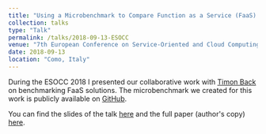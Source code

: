 ```yaml
---
title: "Using a Microbenchmark to Compare Function as a Service (FaaS) Solutions"
collection: talks
type: "Talk"
permalink: /talks/2018-09-13-ESOCC
venue: "7th European Conference on Service-Oriented and Cloud Computing (ESOCC 2018)"
date: 2018-09-13
location: "Como, Italy"
---
```


During the ESOCC 2018 I presented our collaborative work with [Timon Back](http://www.timonback.de/) on benchmarking FaaS solutions. The microbenchmark we created for this work is publicly available on [GitHub](https://github.com/timonback/faas-mubenchmark). 

You can find the slides of the talk [here](https://vandriko.github.io/files/2018_ESOCC_paper.pdf) and the full paper (author's copy) [here](https://www.rug.nl/research/portal/files/64559463/faas_mubenchmark.pdf).
